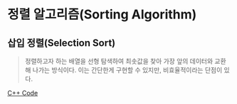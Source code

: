 # 정렬 알고리즘(Sorting Algorithm)

## 삽입 정렬(Selection Sort)

> 정렬하고자 하는 배열을 선형 탐색하여 최솟값을 찾아 가장 앞의 데이터와 교환해 나가는 방식이다. 이는 간단한게 구현할 수 있지만, 비효율적이라는 단점이 있다.

[C++ Code](https://github.com/algoribi/computer-science/blob/master/Algorithm/code/Insertion%20Sort.cpp)
